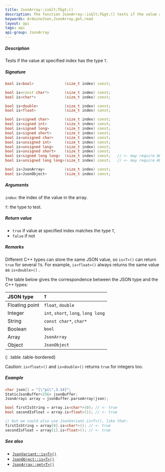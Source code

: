 ```yaml
---
title: JsonArray::is&lt;T&gt;()
description: The function JsonArray::is&lt;T&gt;() tests if the value at specified index has the type T.
keywords: ArduinoJson,JsonArray,get,read
layout: api
tags: api
api-group: JsonArray
---
```


##### Description

Tests if the value at specified index has the type `T`.

##### Signature

```c++
bool is<bool>              (size_t index) const;

bool is<const char*>       (size_t index) const;
bool is<char*>             (size_t index) const;

bool is<double>            (size_t index) const;
bool is<float>             (size_t index) const;

bool is<signed char>       (size_t index) const;
bool is<signed int>        (size_t index) const;
bool is<signed long>       (size_t index) const;
bool is<signed short>      (size_t index) const;
bool is<unsigned char>     (size_t index) const;
bool is<unsigned int>      (size_t index) const;
bool is<unsigned long>     (size_t index) const;
bool is<unsigned short>    (size_t index) const;
bool is<signed long long>  (size_t index) const;   // <- may require ARDUINOJSON_USE_LONG_LONG
bool is<unsigned long long>(size_t index) const;   // <- may require ARDUINOJSON_USE_LONG_LONG

bool is<JsonArray>         (size_t index) const;
bool is<JsonObject>        (size_t index) const;
```

##### Arguments

`index`: the index of the value in the array.

`T`: the type to test.

##### Return value

* `true` if value at specified index matches the type `T`,
* `false` if not

##### Remarks

Different C++ types can store the same JSON value, so `is<T>()` can return `true` for several `T`s. For example, `is<float>()` always returns the same value as `is<double>()` .

The table below gives the correspondence between the JSON type and the C++ types:

| JSON type      | `T`                                 |
|:---------------|:------------------------------------|
| Floating point | `float`, `double`                   |
| Integer        | `int`, `short`, `long`, `long long` |
| String         | `const char*`, `char*`              |
| Boolean        | `bool`                              |
| Array          | `JsonArray`                         |
| Object         | `JsonObject`                        |
{: .table .table-bordered}

Caution: `is<float>()` and `is<double>()` returns `true` for integers too.

##### Example

```c++
char json[] = "[\"pi\",3.14]";
StaticJsonBuffer<256> jsonBuffer;
JsonArray& array = jsonBuffer.parseArray(json);

bool firstIsString = array.is<char*>(0); // <- true
bool secondIsFloat = array.is<float>(1); // <- true

// but we could also use JsonVariant.is<T>(), like that:
firstIsString = array[0].is<char*>(); // <- true
secondIsFloat = array[1].is<float>(); // <- true
```

##### See also

* [`JsonVariant::is<T>()`]({{site.baseurl}}/api/jsonvariant/is/)
* [`JsonObject::is<T>()`]({{site.baseurl}}/api/jsonobject/is/)
* [`JsonArray::get<T>()`]({{site.baseurl}}/api/jsonarray/get/)
